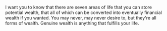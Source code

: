  I want you to know that there are seven areas of life that you can store potential wealth, that all of which can be converted into eventually financial wealth if you wanted. You may never, may never desire to, but they're all forms of wealth. Genuine wealth is anything that fulfills your life.